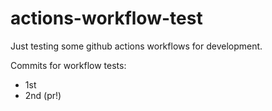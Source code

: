 # actions-workflow-test
Just testing some github actions workflows for development.

Commits for workflow tests:
* 1st
* 2nd (pr!)
